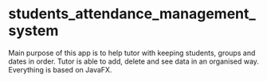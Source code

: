 # students_attendance_management_system
Main purpose of this app is to help tutor with keeping students, groups and dates in order. Tutor is able to add, delete and see data in an organised way.
Everything is based on JavaFX.
